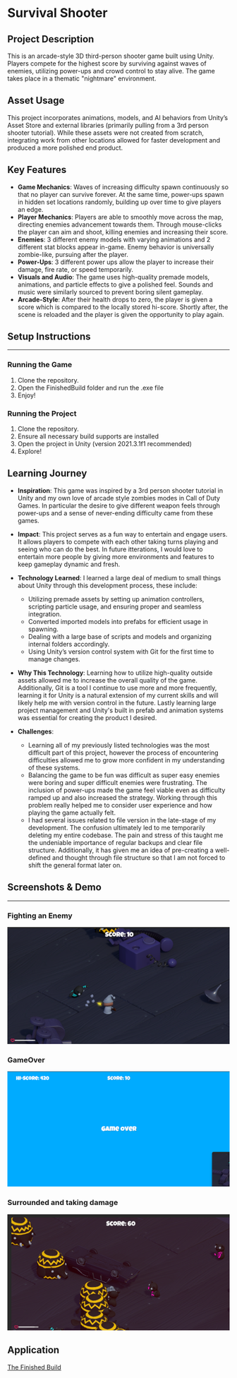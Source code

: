 # Survival Shooter

## Project Description
This is an arcade-style 3D third-person shooter game built using Unity. Players compete for the highest score by surviving against waves of enemies, utilizing power-ups and crowd control to stay alive. The game takes place in a thematic "nightmare" environment.

## Asset Usage
This project incorporates animations, models, and AI behaviors from Unity’s Asset Store and external libraries (primarily pulling from a 3rd person shooter tutorial). While these assets were not created from scratch, integrating work from other locations allowed for faster development and produced a more polished end product.

## Key Features
- **Game Mechanics**: Waves of increasing difficulty spawn continuously so that no player can survive forever. At the same time, power-ups spawn in hidden set locations randomly, building up over time to give players an edge.
- **Player Mechanics**: Players are able to smoothly move across the map, directing enemies advancement towards them. Through mouse-clicks the player can aim and shoot, killing enemies and increasing their score. 
- **Enemies**: 3 different enemy models with varying animations and 2 different stat blocks appear in-game. Enemy behavior is universally zombie-like, pursuing after the player.
- **Power-Ups**: 3 different power ups allow the player to increase their damage, fire rate, or speed temporarily. 
- **Visuals and Audio**: The game uses high-quality premade models, animations, and particle effects to give a polished feel. Sounds and music were similarly sourced to prevent boring silent gameplay.
- **Arcade-Style**: After their health drops to zero, the player is given a score which is compared to the locally stored hi-score. Shortly after, the scene is reloaded and the player is given the opportunity to play again.

## Setup Instructions
---
### Running the Game
1. Clone the repository.
2. Open the FinishedBuild folder and run the .exe file
3. Enjoy!

### Running the Project
1. Clone the repository.
2. Ensure all necessary build supports are installed
3. Open the project in Unity (version 2021.3.1f1 recommended)
4. Explore!


## Learning Journey

- **Inspiration**: This game was inspired by a 3rd person shooter tutorial in Unity and my own love of arcade style zombies modes in Call of Duty Games. In particular the desire to give different weapon feels through power-ups and a sense of never-ending difficulty came from these games.

- **Impact**: This project serves as a fun way to entertain and engage users. It allows players to compete with each other taking turns playing and seeing who can do the best. In future itterations, I would love to entertain more people by giving more environments and features to keep gameplay dynamic and fresh.

- **Technology Learned**: I learned a large deal of medium to small things about Unity through this development process, these include:
  - Utilizing premade assets by setting up animation controllers, scripting particle usage, and ensuring proper and seamless integration.
  - Converted imported models into prefabs for efficient usage in spawning.
  - Dealing with a large base of scripts and models and organizing internal folders accordingly.
  - Using Unity’s version control system with Git for the first time to manage changes.

- **Why This Technology**: Learning how to utilize high-quality outside assets allowed me to increase the overall quality of the game. Additionally, Git is a tool I continue to use more and more frequently, learning it for Unity is a natural extension of my current skills and will likely help me with version control in the future. Lastly learning large project management and Unity's built in prefab and animation systems was essential for creating the product I desired.

- **Challenges**:
  - Learning all of my previously listed technologies was the most difficult part of this project, however the process of encountering difficulties allowed me to grow more confident in my understanding of these systems.
  - Balancing the game to be fun was difficult as super easy enemies were boring and super difficult enemies were frustrating. The inclusion of power-ups made the game feel viable even as difficulty ramped up and also increased the strategy. Working through this problem really helped me to consider user experience and how playing the game actually felt.
  - I had several issues related to file version in the late-stage of my development. The confusion ultimately led to me temporarily deleting my entire codebase. The pain and stress of this taught me the undeniable importance of regular backups and clear file structure. Additionally, it has given me an idea of pre-creating a well-defined and thought through file structure so that I am not forced to shift the general format later on.

## Screenshots & Demo
---
### Fighting an Enemy
![Demo1](demo_1.png)
### GameOver
![Demo2](demo_2.png)
### Surrounded and taking damage
![Demo3](demo_3.png)

## Application
[The Finished Build](./FinishedBuild)


